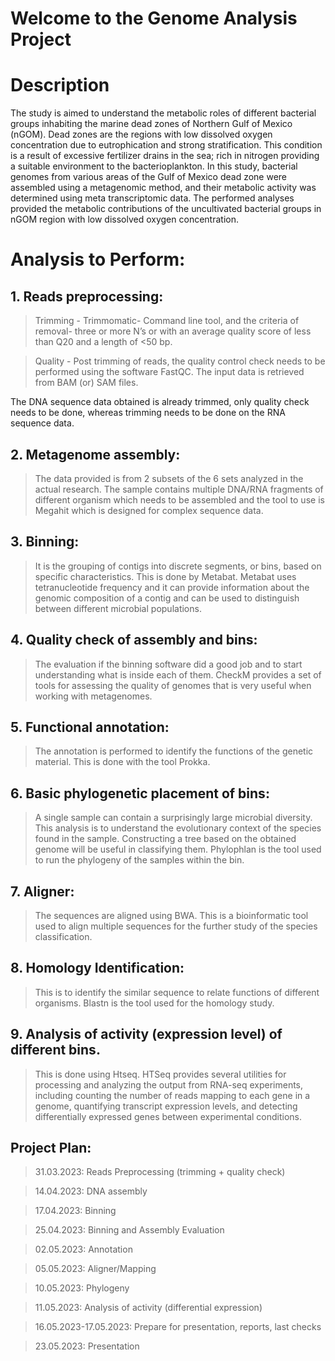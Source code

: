 
# Welcome to the Genome Analysis Project

# Description
The study is aimed to understand the metabolic roles of different bacterial groups inhabiting the marine dead zones of Northern Gulf of Mexico (nGOM). Dead zones are the regions with low dissolved oxygen concentration due to eutrophication and strong stratification. This condition is a result of excessive fertilizer drains in the sea; rich in nitrogen providing a suitable environment to the bacterioplankton. In this study, bacterial genomes from various areas of the Gulf of Mexico dead zone were assembled using a metagenomic method, and their metabolic activity was determined using meta transcriptomic data. The performed analyses provided the metabolic contributions of the uncultivated bacterial groups in nGOM region with low dissolved oxygen concentration.

# Analysis to Perform:
## 1. Reads preprocessing:
   > Trimming -  Trimmomatic- Command line tool, and the criteria of removal- three or more N’s or with an average quality score of less than Q20 and a
                 length of <50 bp.

   > Quality - Post trimming of reads, the quality control check needs to be performed using the software FastQC. The input data is retrieved from BAM (or) SAM files.

   The DNA sequence data obtained is already trimmed, only quality check needs to be done, whereas trimming needs to be done on the RNA sequence data.

## 2. Metagenome assembly:
   > The data provided is from 2 subsets of the 6 sets analyzed in the actual research. The sample contains multiple  DNA/RNA fragments of different organism which needs to be assembled and the tool to use is Megahit which is designed for complex sequence data.

## 3. Binning:
   > It is the grouping of contigs into discrete segments, or bins, based on specific characteristics. This is done by Metabat. Metabat uses tetranucleotide frequency and it can provide information about the genomic composition of a contig and can be used to distinguish between different microbial populations.

## 4. Quality check of assembly and bins:
   > The evaluation if the binning software did a good job and to start understanding what is inside each of them. CheckM provides a set of tools for assessing the quality of genomes that is very useful when working with metagenomes.

## 5. Functional annotation:
   > The annotation is performed to identify the functions of the genetic material. This is done with the tool Prokka.

## 6. Basic phylogenetic placement of bins:
   > A single sample can contain a surprisingly large microbial diversity. This analysis is to understand the evolutionary context of the species found in the sample. Constructing a tree based on the obtained genome will be useful in classifying them. Phylophlan is the tool used to run the phylogeny of the samples within the bin.

## 7. Aligner:
   > The sequences are aligned using BWA. This is a bioinformatic tool used to align multiple sequences for the further study of the species classification.

## 8. Homology Identification:
   > This is to identify the similar sequence to relate functions of different organisms. Blastn is the tool used for the homology study.

## 9. Analysis of activity (expression level) of different bins.
   > This is done using Htseq. HTSeq provides several utilities for processing and analyzing the output from RNA-seq experiments, including counting the number of reads mapping to each gene in a genome, quantifying transcript expression levels, and detecting differentially expressed genes between experimental conditions.

## Project Plan:
   > 31.03.2023: Reads Preprocessing (trimming + quality check)
   
   > 14.04.2023: DNA assembly
   
   > 17.04.2023: Binning
   
   > 25.04.2023: Binning and Assembly Evaluation
   
   > 02.05.2023: Annotation

   > 05.05.2023: Aligner/Mapping

   > 10.05.2023: Phylogeny

   > 11.05.2023: Analysis of activity (differential expression)
   
   > 16.05.2023-17.05.2023: Prepare for presentation, reports, last checks
   
   > 23.05.2023: Presentation





